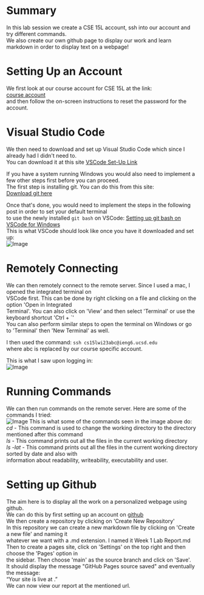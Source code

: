 # Summary
In this lab session we create a CSE 15L account, ssh into our account and try different commands.\
We also create our own github page to display our work and learn markdown in order to display text on a webpage!

# Setting Up an Account 
We first look at our course account for CSE 15L at the link: \
[course account](https://sdacs.ucsd.edu/~icc/index.php)\
and then follow the on-screen instructions to reset the password for the account.
  
# Visual Studio Code
We then need to download and set up Visual Studio Code which since I already had I didn't need to.\
You can download it at this site [VSCode Set-Up Link](https://code.visualstudio.com/) 
  
If you have a system running Windows you would also need to implement a few other steps first before you can proceed. \
The first step is installing git. You can do this from this site: \
[Download git here](https://gitforwindows.org/) 
  
Once that's done, you would need to implement the steps in the following post in order to set your default terminal \
to use the newly installed `git bash` on VSCode:
[Setting up git bash on VSCode for Windows](https://stackoverflow.com/questions/42606837/how-do-i-use-bash-on-windows-from-the-visual-studio-code-integrated-terminal/50527994#50527994) \
This is what VSCode should look like once you have it downloaded and set up: \
![Image](https://anchit-kumar.github.io/cse15l-lab-reports/Screenshot%202023-01-12%20at%202.23.56%20PM.png)

# Remotely Connecting
We can then remotely connect to the remote server. Since I used a mac, I opened the integrated terminal on \
VSCode first. This can be done by right clicking on a file and clicking on the option 'Open in Integrated \
Terminal'. You can also click on 'View' and then select 'Terminal' or use the keyboard shortcut 'Ctrl + \`' \
You can also perform similar steps to open the terminal on Windows or go to 'Terminal' then 'New Terminal' as well.
  
I then used the command:
`ssh cs15lwi23abc@ieng6.ucsd.edu` \
where abc is replaced by our course specific account. 
  
This is what I saw upon logging in: \
![Image](https://anchit-kumar.github.io/cse15l-lab-reports/Screenshot%202023-01-13%20at%205.07.24%20PM.png)
  
# Running Commands
We can then run commands on the remote server. Here are some of the commands I tried: \
![Image](https://anchit-kumar.github.io/cse15l-lab-reports/Screenshot%202023-01-13%20at%205.11.20%20PM.png)
This is what some of the commands seen in the image above do:
*cd* - This command is used to change the working directory to the directory mentioned after this command \
*ls* - This command prints out all the files in the current working directory \
*ls -lat* - This command prints out all the files in the current working directory sorted by date and also with \
information about readability, writeability, executability and user. 

# Setting up Github
The aim here is to display all the work on a personalized webpage using github. \
We can do this by first setting up an account on [github](https://www.github.com) \
We then create a repository by clicking on 'Create New Repository' \
In this repository we can create a new markdown file by clicking on 'Create a new file' and naming it \
whatever we want with a .md extension. I named it Week 1 Lab Report.md \
Then to create a pages site, click on 'Settings' on the top right and then choose the 'Pages' option in \
the sidebar. Then choose 'main' as the source branch and click on 'Save'. \
It should display the message "GitHub Pages source saved" and eventually the message: \
“Your site is live at <url here>.” \
We can now view our report at the mentioned url. 
  



